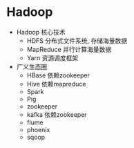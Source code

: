 # Hadoop

- Hadoop 核心技术
    - HDFS 分布式文件系统, 存储海量数据
    - MapReduce 并行计算海量数据
    - Yarn 资源调度框架
- 广义生态圈
    - HBase 依赖zookeeper
    - Hive 依赖mapreduce
    - Spark
    - Pig
    - zookeeper
    - kafka 依赖zookeeper
    - flume
    - phoenix
    - sqoop
